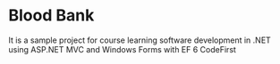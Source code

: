# Blood Bank

It is a sample project for course learning software development in .NET using ASP.NET MVC and Windows Forms with EF 6 CodeFirst

